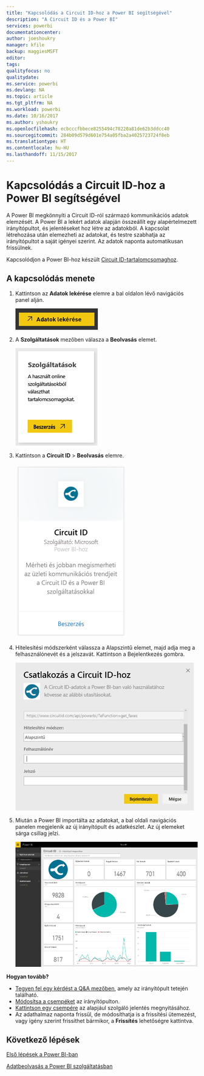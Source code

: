 ```yaml
---
title: "Kapcsolódás a Circuit ID-hoz a Power BI segítségével"
description: "A Circuit ID és a Power BI"
services: powerbi
documentationcenter: 
author: joeshoukry
manager: kfile
backup: maggiesMSFT
editor: 
tags: 
qualityfocus: no
qualitydate: 
ms.service: powerbi
ms.devlang: NA
ms.topic: article
ms.tgt_pltfrm: NA
ms.workload: powerbi
ms.date: 10/16/2017
ms.author: yshoukry
ms.openlocfilehash: ecbcccfbbece8255494c78220a81de62b3ddcc40
ms.sourcegitcommit: 284b09d579d601e754a05fba2a4025723724f8eb
ms.translationtype: HT
ms.contentlocale: hu-HU
ms.lasthandoff: 11/15/2017
---
```

# <a name="connect-to-circuit-id-with-power-bi"></a>Kapcsolódás a Circuit ID-hoz a Power BI segítségével
A Power BI megkönnyíti a Circuit ID-ról származó kommunikációs adatok elemzését. A Power BI a lekért adatok alapján összeállít egy alapértelmezett irányítópultot, és jelentéseket hoz létre az adatokból. A kapcsolat létrehozása után elemezheti az adatokat, és testre szabhatja az irányítópultot a saját igényei szerint. Az adatok naponta automatikusan frissülnek.

Kapcsolódjon a Power BI-hoz készült [Circuit ID-tartalomcsomaghoz](https://app.powerbi.com/getdata/services/circuitid).

## <a name="how-to-connect"></a>A kapcsolódás menete
1. Kattintson az **Adatok lekérése** elemre a bal oldalon lévő navigációs panel alján.
   
    ![](media/service-connect-to-circuit-id/getdata.png)
2. A **Szolgáltatások** mezőben válasza a **Beolvasás** elemet.
   
    ![](media/service-connect-to-circuit-id/services.png)
3. Kattintson a **Circuit ID** \> **Beolvasás** elemre.
   
    ![](media/service-connect-to-circuit-id/circuitid.png)
4. Hitelesítési módszerként válassza a Alapszintű elemet, majd adja meg a felhasználónevét és a jelszavát. Kattintson a Bejelentkezés gombra.
   
    ![](media/service-connect-to-circuit-id/circuitid_login.png)
5. Miután a Power BI importálta az adatokat, a bal oldali navigációs panelen megjelenik az új irányítópult és adatkészlet. Az új elemeket sárga csillag jelzi.
   
    ![](media/service-connect-to-circuit-id/circuitid_dashboard_chrome.png)

**Hogyan tovább?**

* [Tegyen fel egy kérdést a Q&A mezőben](service-q-and-a.md), amely az irányítópult tetején található.
* [Módosítsa a csempéket](service-dashboard-edit-tile.md) az irányítópulton.
* [Kattintson egy csempére](service-dashboard-tiles.md) az alapjául szolgáló jelentés megnyitásához.
* Az adathalmaz naponta frissül, de módosíthatja is a frissítési ütemezést, vagy igény szerint frissíthet bármikor, a **Frissítés** lehetőségre kattintva.

## <a name="next-steps"></a>Következő lépések
[Első lépések a Power BI-ban](service-get-started.md)

[Adatbeolvasás a Power BI szolgáltatásban](service-get-data.md)


